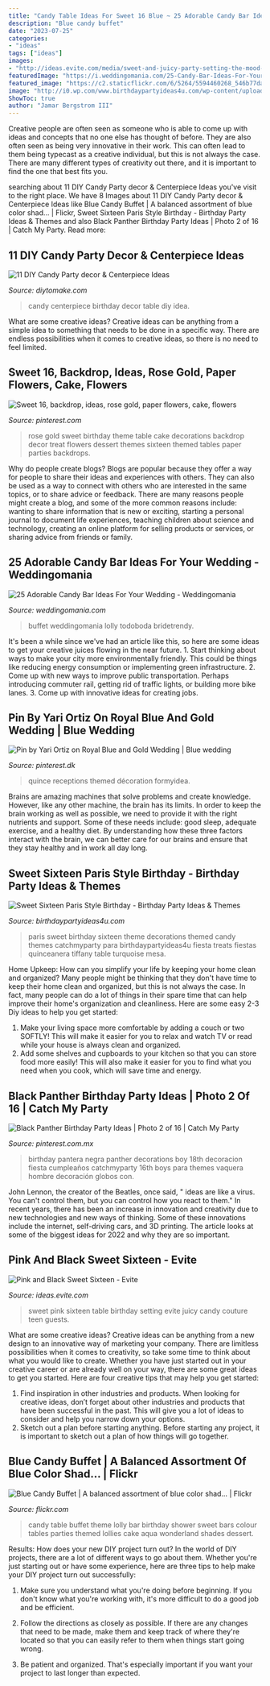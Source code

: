 ```yaml
---
title: "Candy Table Ideas For Sweet 16 Blue ~ 25 Adorable Candy Bar Ideas For Your Wedding"
description: "Blue candy buffet"
date: "2023-07-25"
categories:
- "ideas"
tags: ["ideas"]
images:
- "http://ideas.evite.com/media/sweet-and-juicy-party-setting-the-mood-full-table-595.jpg"
featuredImage: "https://i.weddingomania.com/25-Candy-Bar-Ideas-For-Your-Wedding21.jpg"
featured_image: "https://c2.staticflickr.com/6/5264/5594460268_546b77da0e_b.jpg"
image: "http://i0.wp.com/www.birthdaypartyideas4u.com/wp-content/uploads/2016/07/Sweet-Sixteen-Paris-Style-Birthday-Treats.jpg"
ShowToc: true
author: "Jamar Bergstrom III"
---
```



Creative people are often seen as someone who is able to come up with ideas and concepts that no one else has thought of before. They are also often seen as being very innovative in their work. This can often lead to them being typecast as a creative individual, but this is not always the case. There are many different types of creativity out there, and it is important to find the one that best fits you.

	

		
searching about 11 DIY Candy Party decor &amp; Centerpiece Ideas you've visit to the right place. We have 8 Images about 11 DIY Candy Party decor &amp; Centerpiece Ideas like Blue Candy Buffet | A balanced assortment of blue color shad… | Flickr, Sweet Sixteen Paris Style Birthday - Birthday Party Ideas &amp; Themes and also Black Panther Birthday Party Ideas | Photo 2 of 16 | Catch My Party. Read more:
		
    
## 11 DIY Candy Party Decor &amp; Centerpiece Ideas

<img loading=lazy src="https://www.diytomake.com/wp-content/uploads/2015/10/party-candy-table-ideas.jpg" onerror="this.onerror=null;this.src='https://tse4.mm.bing.net/th?id=OIP.2x54MlD0ceWCK3V_qVncxwHaFE&amp;pid=15.1';" alt="11 DIY Candy Party decor &amp; Centerpiece Ideas">

_Source: diytomake.com_

>candy centerpiece birthday decor table diy idea. 

	

What are some creative ideas?
Creative ideas can be anything from a simple idea to something that needs to be done in a specific way. There are endless possibilities when it comes to creative ideas, so there is no need to feel limited.

    
## Sweet 16, Backdrop, Ideas, Rose Gold, Paper Flowers, Cake, Flowers

<img loading=lazy src="https://i.pinimg.com/736x/43/31/59/43315943df24d27436512438d18cbe42.jpg?b=t" onerror="this.onerror=null;this.src='https://tse3.mm.bing.net/th?id=OIP.lKfQNHMD2b35s8Xb9jF1zwHaLG&amp;pid=15.1';" alt="Sweet 16, backdrop, ideas, rose gold, paper flowers, cake, flowers">

_Source: pinterest.com_

>rose gold sweet birthday theme table cake decorations backdrop decor treat flowers dessert themes sixteen themed tables paper parties backdrops. 

	

Why do people create blogs?
Blogs are popular because they offer a way for people to share their ideas and experiences with others. They can also be used as a way to connect with others who are interested in the same topics, or to share advice or feedback. There are many reasons people might create a blog, and some of the more common reasons include: wanting to share information that is new or exciting, starting a personal journal to document life experiences, teaching children about science and technology, creating an online platform for selling products or services, or sharing advice from friends or family.

    
## 25 Adorable Candy Bar Ideas For Your Wedding - Weddingomania

<img loading=lazy src="https://i.weddingomania.com/25-Candy-Bar-Ideas-For-Your-Wedding21.jpg" onerror="this.onerror=null;this.src='https://tse2.mm.bing.net/th?id=OIP.5w7xa9GHFf1s1uUPPzB3sAAAAA&amp;pid=15.1';" alt="25 Adorable Candy Bar Ideas For Your Wedding - Weddingomania">

_Source: weddingomania.com_

>buffet weddingomania lolly todoboda bridetrendy. 

	

It's been a while since we've had an article like this, so here are some ideas to get your creative juices flowing in the near future. 1. Start thinking about ways to make your city more environmentally friendly. This could be things like reducing energy consumption or implementing green infrastructure. 2. Come up with new ways to improve public transportation. Perhaps introducing commuter rail, getting rid of traffic lights, or building more bike lanes. 3. Come up with innovative ideas for creating jobs.

    
## Pin By Yari Ortiz On Royal Blue And Gold Wedding | Blue Wedding

<img loading=lazy src="https://i.pinimg.com/736x/a7/3e/ce/a73eceada27edad9621aae2f6ed36e6a.jpg" onerror="this.onerror=null;this.src='https://tse3.mm.bing.net/th?id=OIP.E_Mktdvb5K_WDWjgG12YJwHaJ4&amp;pid=15.1';" alt="Pin by Yari Ortiz on Royal Blue and Gold Wedding | Blue wedding">

_Source: pinterest.dk_

>quince receptions themed décoration formyidea. 

	

Brains are amazing machines that solve problems and create knowledge. However, like any other machine, the brain has its limits. In order to keep the brain working as well as possible, we need to provide it with the right nutrients and support. Some of these needs include: good sleep, adequate exercise, and a healthy diet. By understanding how these three factors interact with the brain, we can better care for our brains and ensure that they stay healthy and in work all day long.

    
## Sweet Sixteen Paris Style Birthday - Birthday Party Ideas &amp; Themes

<img loading=lazy src="http://i0.wp.com/www.birthdaypartyideas4u.com/wp-content/uploads/2016/07/Sweet-Sixteen-Paris-Style-Birthday-Treats.jpg" onerror="this.onerror=null;this.src='https://tse1.mm.bing.net/th?id=OIP.9QXf6Hdm7kE6cAC4DY3p4gHaHa&amp;pid=15.1';" alt="Sweet Sixteen Paris Style Birthday - Birthday Party Ideas &amp; Themes">

_Source: birthdaypartyideas4u.com_

>paris sweet birthday sixteen theme decorations themed candy themes catchmyparty para birthdaypartyideas4u fiesta treats fiestas quinceanera tiffany table turquoise mesa. 

	

Home Upkeep: How can you simplify your life by keeping your home clean and organized?
Many people might be thinking that they don't have time to keep their home clean and organized, but this is not always the case. In fact, many people can do a lot of things in their spare time that can help improve their home's organization and cleanliness. Here are some easy 2-3 Diy ideas to help you get started: 
1. Make your living space more comfortable by adding a couch or two SOFTLY! This will make it easier for you to relax and watch TV or read while your house is always clean and organized. 
2. Add some shelves and cupboards to your kitchen so that you can store food more easily! This will also make it easier for you to find what you need when you cook, which will save time and energy. 

    
## Black Panther Birthday Party Ideas | Photo 2 Of 16 | Catch My Party

<img loading=lazy src="https://i.pinimg.com/736x/e3/21/00/e321004bb59eed40fa970386c58935ab.jpg" onerror="this.onerror=null;this.src='https://tse4.mm.bing.net/th?id=OIP.44bDzihestOeaDEphDhzjAHaJ3&amp;pid=15.1';" alt="Black Panther Birthday Party Ideas | Photo 2 of 16 | Catch My Party">

_Source: pinterest.com.mx_

>birthday pantera negra panther decorations boy 18th decoracion fiesta cumpleaños catchmyparty 16th boys para themes vaquera hombre decoración globos con. 

	

John Lennon, the creator of the Beatles, once said, " ideas are like a virus. You can't control them, but you can control how you react to them." In recent years, there has been an increase in innovation and creativity due to new technologies and new ways of thinking. Some of these innovations include the internet, self-driving cars, and 3D printing. The article looks at some of the biggest ideas for 2022 and why they are so important.

    
## Pink And Black Sweet Sixteen - Evite

<img loading=lazy src="http://ideas.evite.com/media/sweet-and-juicy-party-setting-the-mood-full-table-595.jpg" onerror="this.onerror=null;this.src='https://tse1.mm.bing.net/th?id=OIP.BX3P6XII9X4QtntNviuTqgHaJ9&amp;pid=15.1';" alt="Pink and Black Sweet Sixteen - Evite">

_Source: ideas.evite.com_

>sweet pink sixteen table birthday setting evite juicy candy couture teen guests. 

	

What are some creative ideas?
Creative ideas can be anything from a new design to an innovative way of marketing your company. There are limitless possibilities when it comes to creativity, so take some time to think about what you would like to create. Whether you have just started out in your creative career or are already well on your way, there are some great ideas to get you started. Here are four creative tips that may help you get started: 
1. Find inspiration in other industries and products. When looking for creative ideas, don’t forget about other industries and products that have been successful in the past. This will give you a lot of ideas to consider and help you narrow down your options. 
2. Sketch out a plan before starting anything. Before starting any project, it is important to sketch out a plan of how things will go together.

    
## Blue Candy Buffet | A Balanced Assortment Of Blue Color Shad… | Flickr

<img loading=lazy src="https://c2.staticflickr.com/6/5264/5594460268_546b77da0e_b.jpg" onerror="this.onerror=null;this.src='https://tse4.mm.bing.net/th?id=OIP.jcUE0VvhJPegwsey-g1msgHaLM&amp;pid=15.1';" alt="Blue Candy Buffet | A balanced assortment of blue color shad… | Flickr">

_Source: flickr.com_

>candy table buffet theme lolly bar birthday shower sweet bars colour tables parties themed lollies cake aqua wonderland shades dessert. 

	

Results: How does your new DIY project turn out?
In the world of DIY projects, there are a lot of different ways to go about them. Whether you're just starting out or have some experience, here are three tips to help make your DIY project turn out successfully:
1. Make sure you understand what you're doing before beginning. If you don't know what you're working with, it's more difficult to do a good job and be efficient.

2. Follow the directions as closely as possible. If there are any changes that need to be made, make them and keep track of where they're located so that you can easily refer to them when things start going wrong.

3. Be patient and organized. That's especially important if you want your project to last longer than expected.

